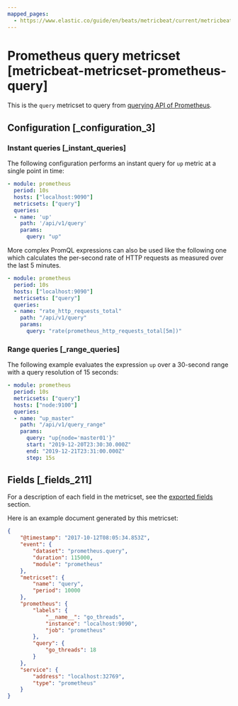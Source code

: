 ```yaml
---
mapped_pages:
  - https://www.elastic.co/guide/en/beats/metricbeat/current/metricbeat-metricset-prometheus-query.html
---
```


# Prometheus query metricset [metricbeat-metricset-prometheus-query]

This is the `query` metricset to query from [querying API of Prometheus](https://prometheus.io/docs/prometheus/latest/querying/api/#expression-queries).


## Configuration [_configuration_3]


### Instant queries [_instant_queries]

The following configuration performs an instant query for `up` metric at a single point in time:

```yaml
- module: prometheus
  period: 10s
  hosts: ["localhost:9090"]
  metricsets: ["query"]
  queries:
  - name: 'up'
    path: '/api/v1/query'
    params:
      query: "up"
```

More complex PromQL expressions can also be used like the following one which calculates the per-second rate of HTTP requests as measured over the last 5 minutes.

```yaml
- module: prometheus
  period: 10s
  hosts: ["localhost:9090"]
  metricsets: ["query"]
  queries:
  - name: "rate_http_requests_total"
    path: "/api/v1/query"
    params:
      query: "rate(prometheus_http_requests_total[5m])"
```


### Range queries [_range_queries]

The following example evaluates the expression `up` over a 30-second range with a query resolution of 15 seconds:

```yaml
- module: prometheus
  period: 10s
  metricsets: ["query"]
  hosts: ["node:9100"]
  queries:
  - name: "up_master"
    path: "/api/v1/query_range"
    params:
      query: "up{node='master01'}"
      start: "2019-12-20T23:30:30.000Z"
      end: "2019-12-21T23:31:00.000Z"
      step: 15s
```

## Fields [_fields_211]

For a description of each field in the metricset, see the [exported fields](/reference/metricbeat/exported-fields-prometheus.md) section.

Here is an example document generated by this metricset:

```json
{
    "@timestamp": "2017-10-12T08:05:34.853Z",
    "event": {
        "dataset": "prometheus.query",
        "duration": 115000,
        "module": "prometheus"
    },
    "metricset": {
        "name": "query",
        "period": 10000
    },
    "prometheus": {
        "labels": {
            "__name__": "go_threads",
            "instance": "localhost:9090",
            "job": "prometheus"
        },
        "query": {
            "go_threads": 18
        }
    },
    "service": {
        "address": "localhost:32769",
        "type": "prometheus"
    }
}
```


